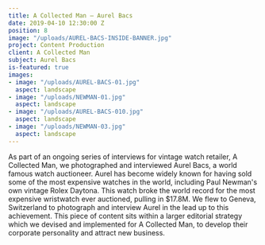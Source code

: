 ```yaml
---
title: A Collected Man – Aurel Bacs
date: 2019-04-10 12:30:00 Z
position: 8
image: "/uploads/AUREL-BACS-INSIDE-BANNER.jpg"
project: Content Production
client: A Collected Man
subject: Aurel Bacs
is-featured: true
images:
- image: "/uploads/AUREL-BACS-01.jpg"
  aspect: landscape
- image: "/uploads/NEWMAN-01.jpg"
  aspect: landscape
- image: "/uploads/AUREL-BACS-010.jpg"
  aspect: landscape
- image: "/uploads/NEWMAN-03.jpg"
  aspect: landscape
---
```


As part of an ongoing series of interviews for vintage watch retailer, A Collected Man, we photographed and interviewed Aurel Bacs, a world famous watch auctioneer. Aurel has become widely known for having sold some of the most expensive watches in the world, including Paul Newman's own vintage Rolex Daytona. This watch broke the world record for the most expensive wristwatch ever auctioned, pulling in $17.8M. We flew to Geneva, Switzerland to photograph and interview Aurel in the lead up to this achievement. This piece of content sits within a larger editorial strategy which we devised and implemented for A Collected Man, to develop their corporate personality and attract new business.